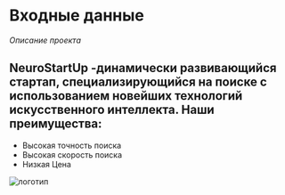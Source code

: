 # **Входные данные**

*Описание проекта*

## NeuroStartUp -динамически развивающийся стартап, специализирующийся на поиске с использованием новейших технологий искусственного интеллекта. Наши преимущества: 

* Высокая точность поиска
* Высокая скорость поиска
* Низкая Цена


![логотип](https://camo.githubusercontent.com/ace14ee894d150192a7b05b12410738aa65528da742bbce69315a5f441320ea7/68747470733a2f2f692e696d6775722e636f6d2f495a4f525769492e706e67)
